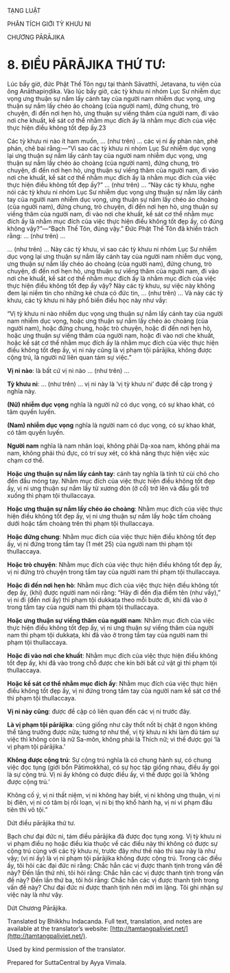  

TẠNG LUẬT

PHÂN TÍCH GIỚI TỲ KHƯU NI

CHƯƠNG PĀRĀJIKA

# 8\. ĐIỀU PĀRĀJIKA THỨ TƯ:

Lúc bấy giờ, đức Phật Thế Tôn ngự tại thành Sāvatthī, Jetavana, tu viện của ông Anāthapiṇḍika. Vào lúc bấy giờ, các tỳ khưu ni nhóm Lục Sư nhiễm dục vọng ưng thuận sự nắm lấy cánh tay của người nam nhiễm dục vọng, ưng thuận sự nắm lấy chéo áo choàng (của người nam), đứng chung, trò chuyện, đi đến nơi hẹn hò, ưng thuận sự viếng thăm của người nam, đi vào nơi che khuất, kề sát cơ thể nhằm mục đích ấy là nhằm mục đích của việc thực hiện điều không tốt đẹp ấy.23

Các tỳ khưu ni nào ít ham muốn, … (như trên) … các vị ni ấy phàn nàn, phê phán, chê bai rằng:—“Vì sao các tỳ khưu ni nhóm Lục Sư nhiễm dục vọng lại ưng thuận sự nắm lấy cánh tay của người nam nhiễm dục vọng, ưng thuận sự nắm lấy chéo áo choàng (của người nam), đứng chung, trò chuyện, đi đến nơi hẹn hò, ưng thuận sự viếng thăm của người nam, đi vào nơi che khuất, kề sát cơ thể nhằm mục đích ấy là nhằm mục đích của việc thực hiện điều không tốt đẹp ấy?” … (như trên) … “Này các tỳ khưu, nghe nói các tỳ khưu ni nhóm Lục Sư nhiễm dục vọng ưng thuận sự nắm lấy cánh tay của người nam nhiễm dục vọng, ưng thuận sự nắm lấy chéo áo choàng (của người nam), đứng chung, trò chuyện, đi đến nơi hẹn hò, ưng thuận sự viếng thăm của người nam, đi vào nơi che khuất, kề sát cơ thể nhằm mục đích ấy là nhằm mục đích của việc thực hiện điều không tốt đẹp ấy, có đúng không vậy?”—“Bạch Thế Tôn, đúng vậy.” Đức Phật Thế Tôn đã khiển trách rằng: … (như trên) …

… (như trên) … Này các tỳ khưu, vì sao các tỳ khưu ni nhóm Lục Sư nhiễm dục vọng lại ưng thuận sự nắm lấy cánh tay của người nam nhiễm dục vọng, ưng thuận sự nắm lấy chéo áo choàng (của người nam), đứng chung, trò chuyện, đi đến nơi hẹn hò, ưng thuận sự viếng thăm của người nam, đi vào nơi che khuất, kề sát cơ thể nhằm mục đích ấy là nhằm mục đích của việc thực hiện điều không tốt đẹp ấy vậy? Này các tỳ khưu, sự việc này không đem lại niềm tin cho những kẻ chưa có đức tin, … (như trên) … Và này các tỳ khưu, các tỳ khưu ni hãy phổ biến điều học này như vầy:

“Vị tỳ khưu ni nào nhiễm dục vọng ưng thuận sự nắm lấy cánh tay của người nam nhiễm dục vọng, hoặc ưng thuận sự nắm lấy chéo áo choàng (của người nam), hoặc đứng chung, hoặc trò chuyện, hoặc đi đến nơi hẹn hò, hoặc ưng thuận sự viếng thăm của người nam, hoặc đi vào nơi che khuất, hoặc kề sát cơ thể nhằm mục đích ấy là nhằm mục đích của việc thực hiện điều không tốt đẹp ấy, vị ni này cũng là vị phạm tội pārājika, không được cộng trú, là người nữ liên quan tám sự việc.”

**Vị ni nào**: là bất cứ vị ni nào … (như trên) …

**Tỳ khưu ni**: … (như trên) … vị ni này là ‘vị tỳ khưu ni’ được đề cập trong ý nghĩa này.

**(Nữ) nhiễm dục vọng** nghĩa là người nữ có dục vọng, có sự khao khát, có tâm quyến luyến.

**(Nam) nhiễm dục vọng** nghĩa là người nam có dục vọng, có sự khao khát, có tâm quyến luyến.

**Người nam** nghĩa là nam nhân loại, không phải Dạ-xoa nam, không phải ma nam, không phải thú đực, có trí suy xét, có khả năng thực hiện việc xúc chạm cơ thể.

**Hoặc ưng thuận sự nắm lấy cánh tay**: cánh tay nghĩa là tính từ cùi chỏ cho đến đầu móng tay. Nhằm mục đích của việc thực hiện điều không tốt đẹp ấy, vị ni ưng thuận sự nắm lấy từ xương đòn (ở cổ) trở lên và đầu gối trở xuống thì phạm tội thullaccaya.

**Hoặc ưng thuận sự nắm lấy chéo áo choàng**: Nhằm mục đích của việc thực hiện điều không tốt đẹp ấy, vị ni ưng thuận sự nắm lấy hoặc tấm choàng dưới hoặc tấm choàng trên thì phạm tội thullaccaya.

**Hoặc đứng chung**: Nhằm mục đích của việc thực hiện điều không tốt đẹp ấy, vị ni đứng trong tầm tay (1 mét 25) của người nam thì phạm tội thullaccaya.

**Hoặc trò chuyện**: Nhằm mục đích của việc thực hiện điều không tốt đẹp ấy, vị ni đứng trò chuyện trong tầm tay của người nam thì phạm tội thullaccaya.

**Hoặc đi đến nơi hẹn hò**: Nhằm mục đích của việc thực hiện điều không tốt đẹp ấy, (khi) được người nam nói rằng: “Hãy đi đến địa điểm tên (như vầy),” vị ni đi (đến nơi ấy) thì phạm tội dukkaṭa theo mỗi bước đi, khi đã vào ở trong tầm tay của người nam thì phạm tội thullaccaya.

**Hoặc ưng thuận sự viếng thăm của người nam**: Nhằm mục đích của việc thực hiện điều không tốt đẹp ấy, vị ni ưng thuận sự viếng thăm của người nam thì phạm tội dukkaṭa, khi đã vào ở trong tầm tay của người nam thì phạm tội thullaccaya.

**Hoặc đi vào nơi che khuất**: Nhằm mục đích của việc thực hiện điều không tốt đẹp ấy, khi đã vào trong chỗ được che kín bởi bất cứ vật gì thì phạm tội thullaccaya.

**Hoặc kề sát cơ thể nhằm mục đích ấy**: Nhằm mục đích của việc thực hiện điều không tốt đẹp ấy, vị ni đứng trong tầm tay của người nam kề sát cơ thể thì phạm tội thullaccaya.

**Vị ni này cũng**: được đề cập có liên quan đến các vị ni trước đây.

**Là vị phạm tội pārājika**: cũng giống như cây thốt nốt bị chặt ở ngọn không thể tăng trưởng được nữa; tương tợ như thế, vị tỳ khưu ni khi làm đủ tám sự việc thì không còn là nữ Sa-môn, không phải là Thích nữ; vì thế được gọi ‘là vị phạm tội pārājika.’

**Không được cộng trú**: Sự cộng trú nghĩa là có chung hành sự, có chung việc đọc tụng (giới bổn Pātimokkha), có sự học tập giống nhau, điều ấy gọi là sự cộng trú. Vị ni ấy không có được điều ấy, vì thế được gọi là ‘không được cộng trú.’

Không cố ý, vị ni thất niệm, vị ni không hay biết, vị ni không ưng thuận, vị ni bị điên, vị ni có tâm bị rối loạn, vị ni bị thọ khổ hành hạ, vị ni vi phạm đầu tiên thì vô tội.”

Dứt điều pārājika thứ tư.

Bạch chư đại đức ni, tám điều pārājika đã được đọc tụng xong. Vị tỳ khưu ni vi phạm điều nọ hoặc điều kia thuộc về các điều này thì không có được sự cộng trú cùng với các tỳ khưu ni, trước đây như thế nào thì sau này là như vậy; (vị ni ấy) là vị ni phạm tội pārājika không được cộng trú. Trong các điều ấy, tôi hỏi các đại đức ni rằng: Chắc hẳn các vị được thanh tịnh trong vấn đề này? Đến lần thứ nhì, tôi hỏi rằng: Chắc hẳn các vị được thanh tịnh trong vấn đề này? Đến lần thứ ba, tôi hỏi rằng: Chắc hẳn các vị được thanh tịnh trong vấn đề này? Chư đại đức ni được thanh tịnh nên mới im lặng. Tôi ghi nhận sự việc này là như vậy.

Dứt Chương Pārājika.

Translated by Bhikkhu Indacanda. Full text, translation, and notes are available at the translator’s website: [http://tamtangpaliviet.net/](http://tamtangpaliviet.net/).

Used by kind permission of the translator.

Prepared for SuttaCentral by Ayya Vimala.